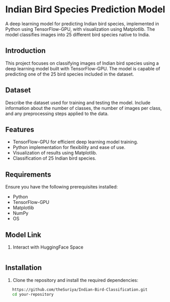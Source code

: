 # Indian Bird Species Prediction Model

A deep learning model for predicting Indian bird species, implemented in Python using TensorFlow-GPU, with visualization using Matplotlib. The model classifies images into 25 different bird species native to India.


## Introduction

This project focuses on classifying images of Indian bird species using a deep learning model built with TensorFlow-GPU. The model is capable of predicting one of the 25 bird species included in the dataset.

## Dataset

Describe the dataset used for training and testing the model. Include information about the number of classes, the number of images per class, and any preprocessing steps applied to the data.

## Features

- TensorFlow-GPU for efficient deep learning model training.
- Python implementation for flexibility and ease of use.
- Visualization of results using Matplotlib.
- Classification of 25 Indian bird species.

## Requirements

Ensure you have the following prerequisites installed:

- Python 
- TensorFlow-GPU
- Matplotlib 
- NumPy 
- OS
  
## Model Link
1. Interact with HuggingFace Space
   ```https://huggingface.co/spaces/suriya7/Bird_Classification

## Installation

1. Clone the repository and install the required dependencies:

```bash
   https://github.com/theSuriya/Indian-Bird-Classification.git
   cd your-repository


